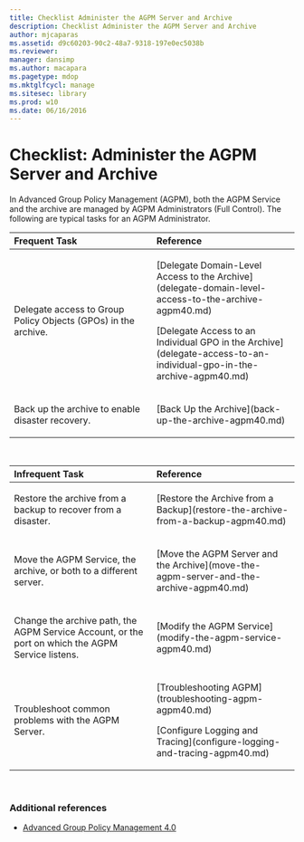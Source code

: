 ```yaml
---
title: Checklist Administer the AGPM Server and Archive
description: Checklist Administer the AGPM Server and Archive
author: mjcaparas
ms.assetid: d9c60203-90c2-48a7-9318-197e0ec5038b
ms.reviewer: 
manager: dansimp
ms.author: macapara
ms.pagetype: mdop
ms.mktglfcycl: manage
ms.sitesec: library
ms.prod: w10
ms.date: 06/16/2016
---
```



# Checklist: Administer the AGPM Server and Archive


In Advanced Group Policy Management (AGPM), both the AGPM Service and the archive are managed by AGPM Administrators (Full Control). The following are typical tasks for an AGPM Administrator.

<table>
<colgroup>
<col width="50%" />
<col width="50%" />
</colgroup>
<thead>
<tr class="header">
<th align="left">Frequent Task</th>
<th align="left">Reference</th>
</tr>
</thead>
<tbody>
<tr class="odd">
<td align="left"><p>Delegate access to Group Policy Objects (GPOs) in the archive.</p></td>
<td align="left"><p>[Delegate Domain-Level Access to the Archive](delegate-domain-level-access-to-the-archive-agpm40.md)</p>
<p>[Delegate Access to an Individual GPO in the Archive](delegate-access-to-an-individual-gpo-in-the-archive-agpm40.md)</p></td>
</tr>
<tr class="even">
<td align="left"><p>Back up the archive to enable disaster recovery.</p></td>
<td align="left"><p>[Back Up the Archive](back-up-the-archive-agpm40.md)</p></td>
</tr>
</tbody>
</table>

 

<table>
<colgroup>
<col width="50%" />
<col width="50%" />
</colgroup>
<thead>
<tr class="header">
<th align="left">Infrequent Task</th>
<th align="left">Reference</th>
</tr>
</thead>
<tbody>
<tr class="odd">
<td align="left"><p>Restore the archive from a backup to recover from a disaster.</p></td>
<td align="left"><p>[Restore the Archive from a Backup](restore-the-archive-from-a-backup-agpm40.md)</p></td>
</tr>
<tr class="even">
<td align="left"><p>Move the AGPM Service, the archive, or both to a different server.</p></td>
<td align="left"><p>[Move the AGPM Server and the Archive](move-the-agpm-server-and-the-archive-agpm40.md)</p></td>
</tr>
<tr class="odd">
<td align="left"><p>Change the archive path, the AGPM Service Account, or the port on which the AGPM Service listens.</p></td>
<td align="left"><p>[Modify the AGPM Service](modify-the-agpm-service-agpm40.md)</p></td>
</tr>
<tr class="even">
<td align="left"><p>Troubleshoot common problems with the AGPM Server.</p></td>
<td align="left"><p>[Troubleshooting AGPM](troubleshooting-agpm-agpm40.md)</p>
<p>[Configure Logging and Tracing](configure-logging-and-tracing-agpm40.md)</p></td>
</tr>
</tbody>
</table>

 

### Additional references

-   [Advanced Group Policy Management 4.0](advanced-group-policy-management-40.md)

 

 





